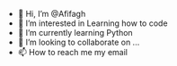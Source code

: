 - 👋 Hi, I’m @Afifagh
- 👀 I’m interested in Learning how to code
- 🌱 I’m currently learning Python
- 💞️ I’m looking to collaborate on ...
- 📫 How to reach me my email

<!---
Afifagh/Afifagh is a ✨ special ✨ repository because its `README.md` (this file) appears on your GitHub profile.
You can click the Preview link to take a look at your changes.
--->
